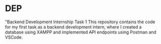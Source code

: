 # DEP
"Backend Development Internship Task 1  This repository contains the code for my first task as a backend development intern, where I created a database using XAMPP and implemented API endpoints using Postman and VSCode. 
